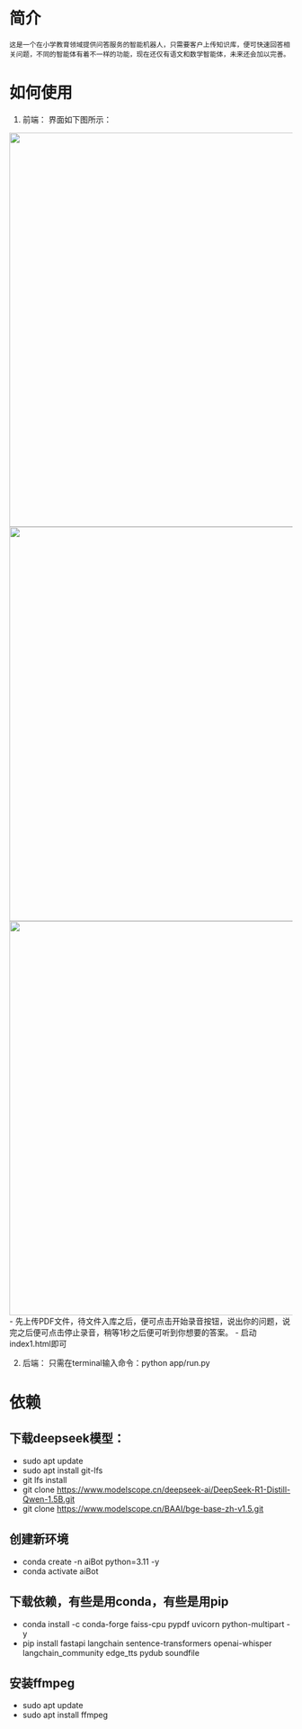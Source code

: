 # 简介
    这是一个在小学教育领域提供问答服务的智能机器人，只需要客户上传知识库，便可快速回答相关问题，不同的智能体有着不一样的功能，现在还仅有语文和数学智能体，未来还会加以完善。

# 如何使用
1. 前端：
   界面如下图所示：
<div align=center>
    <image src="imgs/image1.png" width=700>
    <image src="imgs/image2.png" width=700>
    <image src="imgs/image3.png" width=700>

</div>
- 先上传PDF文件，待文件入库之后，便可点击开始录音按钮，说出你的问题，说完之后便可点击停止录音，稍等1秒之后便可听到你想要的答案。
- 启动index1.html即可

2. 后端：
    只需在terminal输入命令：python app/run.py


# 依赖
## 下载deepseek模型：
- sudo apt update
- sudo apt install git-lfs
- git lfs install
- git clone https://www.modelscope.cn/deepseek-ai/DeepSeek-R1-Distill-Qwen-1.5B.git
- git clone https://www.modelscope.cn/BAAI/bge-base-zh-v1.5.git

## 创建新环境
- conda create -n aiBot python=3.11 -y
- conda activate aiBot

## 下载依赖，有些是用conda，有些是用pip
- conda install -c conda-forge faiss-cpu pypdf uvicorn python-multipart -y
- pip install fastapi langchain sentence-transformers openai-whisper langchain_community edge_tts pydub soundfile

## 安装ffmpeg
- sudo apt update
- sudo apt install ffmpeg